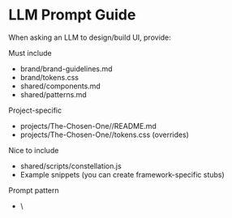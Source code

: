 ﻿# LLM Prompt Guide

When asking an LLM to design/build UI, provide:

Must include
- brand/brand-guidelines.md
- brand/tokens.css
- shared/components.md
- shared/patterns.md

Project-specific
- projects/The-Chosen-One/<Project>/README.md
- projects/The-Chosen-One/<Project>/tokens.css (overrides)

Nice to include
- shared/scripts/constellation.js
- Example snippets (you can create framework-specific stubs)

Prompt pattern
- \
